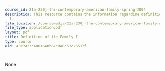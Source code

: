 ```yaml
---
course_id: 21a-230j-the-contemporary-american-family-spring-2004
description: This resource contains the information regarding definition of the family
  I.
file_location: /coursemedia/21a-230j-the-contemporary-american-family-spring-2004/43c2473ca90a6e0b69c8e6c57c26527f_MIT21A_230JS04_5wolf.pdf
file_type: application/pdf
layout: pdf
title: Definition of the Family I
type: course
uid: 43c2473ca90a6e0b69c8e6c57c26527f

---
```

None